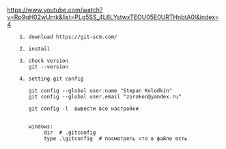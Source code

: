 https://www.youtube.com/watch?v=Rp9qH02wUmk&list=PLg5SS_4L6LYstwxTEOU05E0URTHnbtA0l&index=4

```
    1. download https://git-scm.com/
    
    2. install
    
    3. check version
       git --version
    
    4. setting git config
       
       git config --global user.name "Stepan Kolodkin" 
       git config --global user.email "zorokon@yandex.ru" 
       
       git config -l  вывести все настройки
       
       
       windows:
            dir  # .gitconfig
            type .\gitconfig  # посмотреть что в файле есть
             
```